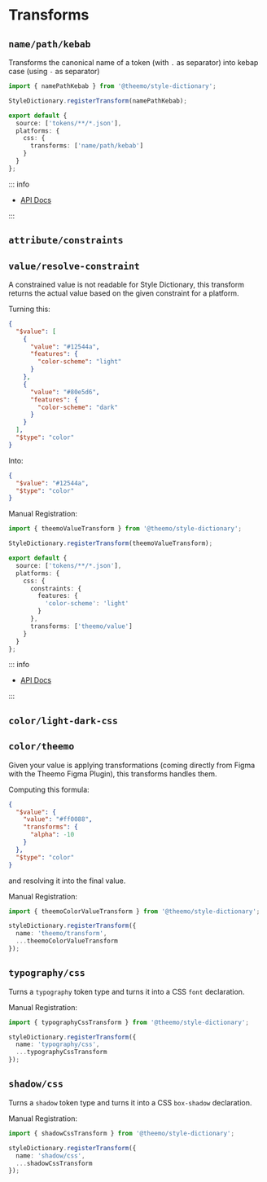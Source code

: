 # Transforms

## `name/path/kebab`

Transforms the canonical name of a token (with `.` as separator) into kebap case
(using `-` as separator)

```ts
import { namePathKebab } from '@theemo/style-dictionary';

StyleDictionary.registerTransform(namePathKebab);

export default {
  source: ['tokens/**/*.json'],
  platforms: {
    css: {
      transforms: ['name/path/kebab']
    }
  }
};
```

::: info

- [API Docs](../../../api/@theemo/style-dictionary/variables/namePathKebabTransform.md)

:::

## `attribute/constraints`

## `value/resolve-constraint`

A constrained value is not readable for Style Dictionary, this transform returns
the actual value based on the given constraint for a platform.

Turning this:

```json
{
  "$value": [
    {
      "value": "#12544a",
      "features": {
        "color-scheme": "light"
      }
    },
    {
      "value": "#80e5d6",
      "features": {
        "color-scheme": "dark"
      }
    }
  ],
  "$type": "color"
}
```

Into:

```json
{
  "$value": "#12544a",
  "$type": "color"
}
```

Manual Registration:

```ts
import { theemoValueTransform } from '@theemo/style-dictionary';

StyleDictionary.registerTransform(theemoValueTransform);

export default {
  source: ['tokens/**/*.json'],
  platforms: {
    css: {
      constraints: {
        features: {
          'color-scheme': 'light'
        }
      },
      transforms: ['theemo/value']
    }
  }
};
```

::: info

- [API Docs](../../../api/@theemo/style-dictionary/variables/theemoValueTransform.md)

:::

## `color/light-dark-css`

## `color/theemo`

Given your value is applying transformations (coming directly from Figma with
the Theemo Figma Plugin), this transforms handles them.

Computing this formula:

```json
{
  "$value": { 
    "value": "#ff0088", 
    "transforms": { 
      "alpha": -10 
    } 
  },
  "$type": "color"
}
```

and resolving it into the final value.

Manual Registration:

```ts
import { theemoColorValueTransform } from '@theemo/style-dictionary';

styleDictionary.registerTransform({
  name: 'theemo/transform',
  ...theemoColorValueTransform
});
```

## `typography/css`

Turns a `typography` token type and turns it into a CSS `font` declaration.

Manual Registration:

```ts
import { typographyCssTransform } from '@theemo/style-dictionary';

styleDictionary.registerTransform({
  name: 'typography/css',
  ...typographyCssTransform
});
```

## `shadow/css`

Turns a `shadow` token type and turns it into a CSS `box-shadow` declaration.

Manual Registration:

```ts
import { shadowCssTransform } from '@theemo/style-dictionary';

styleDictionary.registerTransform({
  name: 'shadow/css',
  ...shadowCssTransform
});
```
